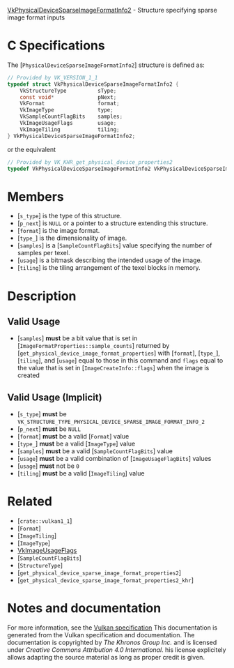 [VkPhysicalDeviceSparseImageFormatInfo2](https://www.khronos.org/registry/vulkan/specs/1.3-extensions/man/html/VkPhysicalDeviceSparseImageFormatInfo2.html) - Structure specifying sparse image format inputs

# C Specifications
The [`PhysicalDeviceSparseImageFormatInfo2`] structure is defined as:
```c
// Provided by VK_VERSION_1_1
typedef struct VkPhysicalDeviceSparseImageFormatInfo2 {
    VkStructureType          sType;
    const void*              pNext;
    VkFormat                 format;
    VkImageType              type;
    VkSampleCountFlagBits    samples;
    VkImageUsageFlags        usage;
    VkImageTiling            tiling;
} VkPhysicalDeviceSparseImageFormatInfo2;
```
or the equivalent
```c
// Provided by VK_KHR_get_physical_device_properties2
typedef VkPhysicalDeviceSparseImageFormatInfo2 VkPhysicalDeviceSparseImageFormatInfo2KHR;
```

# Members
- [`s_type`] is the type of this structure.
- [`p_next`] is `NULL` or a pointer to a structure extending this structure.
- [`format`] is the image format.
- [`type_`] is the dimensionality of image.
- [`samples`] is a [`SampleCountFlagBits`] value specifying the number of samples per texel.
- [`usage`] is a bitmask describing the intended usage of the image.
- [`tiling`] is the tiling arrangement of the texel blocks in memory.

# Description
## Valid Usage
-  [`samples`] **must**  be a bit value that is set in [`ImageFormatProperties::sample_counts`] returned by [`get_physical_device_image_format_properties`] with [`format`], [`type_`], [`tiling`], and [`usage`] equal to those in this command and `flags` equal to the value that is set in [`ImageCreateInfo::flags`] when the image is created

## Valid Usage (Implicit)
-  [`s_type`] **must**  be `VK_STRUCTURE_TYPE_PHYSICAL_DEVICE_SPARSE_IMAGE_FORMAT_INFO_2`
-  [`p_next`] **must**  be `NULL`
-  [`format`] **must**  be a valid [`Format`] value
-  [`type_`] **must**  be a valid [`ImageType`] value
-  [`samples`] **must**  be a valid [`SampleCountFlagBits`] value
-  [`usage`] **must**  be a valid combination of [`ImageUsageFlagBits`] values
-  [`usage`] **must**  not be `0`
-  [`tiling`] **must**  be a valid [`ImageTiling`] value

# Related
- [`crate::vulkan1_1`]
- [`Format`]
- [`ImageTiling`]
- [`ImageType`]
- [VkImageUsageFlags]()
- [`SampleCountFlagBits`]
- [`StructureType`]
- [`get_physical_device_sparse_image_format_properties2`]
- [`get_physical_device_sparse_image_format_properties2_khr`]

# Notes and documentation
For more information, see the [Vulkan specification](https://www.khronos.org/registry/vulkan/specs/1.3-extensions/html/vkspec.html)
This documentation is generated from the Vulkan specification and documentation.
The documentation is copyrighted by *The Khronos Group Inc.* and is licensed under *Creative Commons Attribution 4.0 International*.
his license explicitely allows adapting the source material as long as proper credit is given.
        